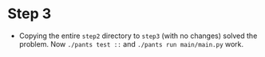 # Step 3

- Copying the entire `step2` directory to `step3` (with no changes) solved the
  problem. Now `./pants test ::` and `./pants run main/main.py` work.
